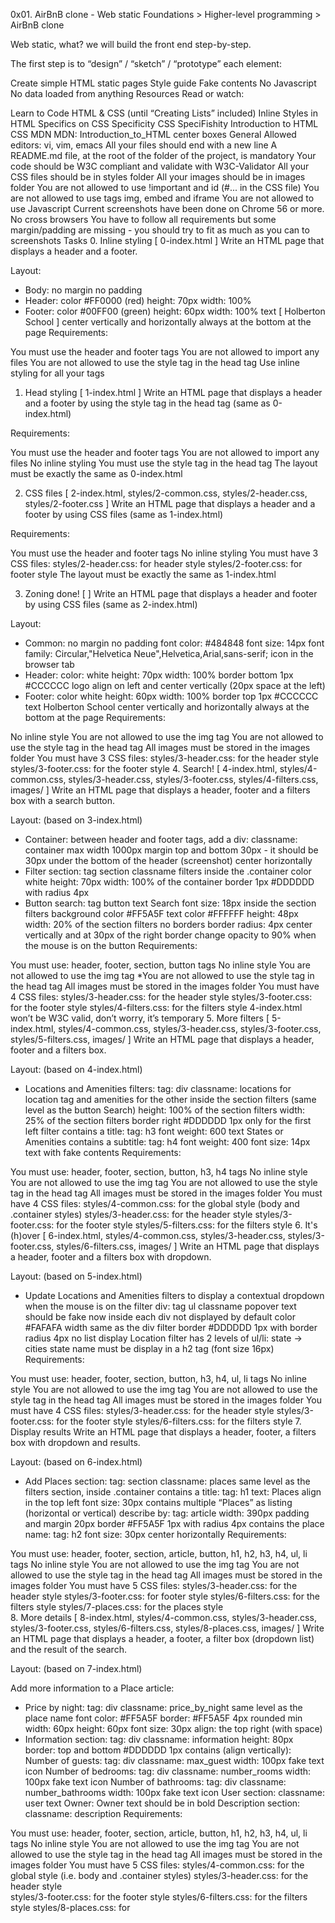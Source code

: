 0x01. AirBnB clone - Web static
Foundations > Higher-level programming > AirBnB clone

Web static, what?
we will build the front end step-by-step.

The first step is to “design” / “sketch” / “prototype” each element:

Create simple HTML static pages
Style guide
Fake contents
No Javascript
No data loaded from anything
Resources
Read or watch:

Learn to Code HTML & CSS (until “Creating Lists” included)
Inline Styles in HTML
Specifics on CSS Specificity
CSS SpeciFishity
Introduction to HTML
CSS
MDN
MDN: Introduction_to_HTML
center boxes
General
Allowed editors: vi, vim, emacs
All your files should end with a new line
A README.md file, at the root of the folder of the project, is mandatory
Your code should be W3C compliant and validate with W3C-Validator
All your CSS files should be in styles folder
All your images should be in images folder
You are not allowed to use !important and id (#... in the CSS file)
You are not allowed to use tags img, embed and iframe
You are not allowed to use Javascript
Current screenshots have been done on Chrome 56 or more.
No cross browsers
You have to follow all requirements but some margin/padding are missing - you should try to fit as much as you can to screenshots
Tasks
0. Inline styling [ 0-index.html ]
Write an HTML page that displays a header and a footer.

Layout:

* Body:
	no margin
	no padding
* Header:
	color #FF0000 (red)
	height: 70px
	width: 100%
* Footer:
	color #00FF00 (green)
	height: 60px
	width: 100%
	text [ Holberton School ] center vertically and horizontally
	always at the bottom at the page
Requirements:

You must use the header and footer tags
You are not allowed to import any files
You are not allowed to use the style tag in the head tag
Use inline styling for all your tags
1. Head styling [ 1-index.html ]
Write an HTML page that displays a header and a footer by using the style tag in the head tag (same as 0-index.html)

Requirements:

You must use the header and footer tags
You are not allowed to import any files
No inline styling
You must use the style tag in the head tag
The layout must be exactly the same as 0-index.html

2. CSS files [ 2-index.html, styles/2-common.css, styles/2-header.css, styles/2-footer.css ]
Write an HTML page that displays a header and a footer by using CSS files (same as 1-index.html)

Requirements:

You must use the header and footer tags
No inline styling
You must have 3 CSS files:
	styles/2-header.css: for header style
	styles/2-footer.css: for footer style
The layout must be exactly the same as 1-index.html

3. Zoning done! [ ]
Write an HTML page that displays a header and footer by using CSS files (same as 2-index.html)

Layout:

* Common:
	no margin
	no padding
	font color: #484848
	font size: 14px
	font family: Circular,"Helvetica Neue",Helvetica,Arial,sans-serif;
	icon in the browser tab
* Header:
	color: white
	height: 70px
	width: 100%
	border bottom 1px #CCCCCC
	logo align on left and center vertically (20px space at the left)
* Footer:
	color white
	height: 60px
	width: 100%
	border top 1px #CCCCCC
	text Holberton School center vertically and horizontally
	always at the bottom at the page
Requirements:

No inline style
You are not allowed to use the img tag
You are not allowed to use the style tag in the head tag
All images must be stored in the images folder
You must have 3 CSS files:
	styles/3-header.css: for the header style
	styles/3-footer.css: for the footer style
4. Search! [ 4-index.html, styles/4-common.css, styles/3-header.css, styles/3-footer.css, styles/4-filters.css, images/ ]
Write an HTML page that displays a header, footer and a filters box with a search button.

Layout: (based on 3-index.html)

* Container:
	between header and footer tags, add a div:
		classname: container
		max width 1000px
		margin top and bottom 30px - it should be 30px under the bottom of the header (screenshot)
		center horizontally
* Filter section:
	tag section
	classname filters
	inside the .container
	color white
	height: 70px
	width: 100% of the container
	border 1px #DDDDDD with radius 4px
* Button search:
	tag button
	text Search
	font size: 18px
	inside the section filters
	background color #FF5A5F
	text color #FFFFFF
	height: 48px
	width: 20% of the section filters
	no borders
	border radius: 4px
	center vertically and at 30px of the right border
	change opacity to 90% when the mouse is on the button
Requirements:

You must use: header, footer, section, button tags
No inline style
You are not allowed to use the img tag *You are not allowed to use the style tag in the head tag
All images must be stored in the images folder
You must have 4 CSS files:
	styles/3-header.css: for the header style
	styles/3-footer.css: for the footer style
	styles/4-filters.css: for the filters style
4-index.html won’t be W3C valid, don’t worry, it’s temporary
5. More filters [ 5-index.html, styles/4-common.css, styles/3-header.css, styles/3-footer.css, styles/5-filters.css, images/ ]
Write an HTML page that displays a header, footer and a filters box.

Layout: (based on 4-index.html)

* Locations and Amenities filters:
	tag: div
	classname: locations for location tag and amenities for the other
	inside the section filters (same level as the button Search)
	height: 100% of the section filters
	width: 25% of the section filters
	border right #DDDDDD 1px only for the first left filter
	contains a title:
		tag: h3
		font weight: 600
		text States or Amenities
	contains a subtitle:
		tag: h4
		font weight: 400
		font size: 14px
		text with fake contents
Requirements:

You must use: header, footer, section, button, h3, h4 tags
No inline style
You are not allowed to use the img tag
You are not allowed to use the style tag in the head tag
All images must be stored in the images folder
You must have 4 CSS files:
	styles/4-common.css: for the global style (body and .container styles)
	styles/3-header.css: for the header style
	styles/3-footer.css: for the footer style
	styles/5-filters.css: for the filters style
6. It's (h)over [ 6-index.html, styles/4-common.css, styles/3-header.css, styles/3-footer.css, styles/6-filters.css, images/ ]
Write an HTML page that displays a header, footer and a filters box with dropdown.

Layout: (based on 5-index.html)

* Update Locations and Amenities filters to display a contextual dropdown when the mouse is on the filter div:
	tag ul
	classname popover
	text should be fake now
	inside each div
	not displayed by default
	color #FAFAFA
	width same as the div filter
	border #DDDDDD 1px with border radius 4px
	no list display
	Location filter has 2 levels of ul/li:
		state -> cities
		state name must be display in a h2 tag (font size 16px)
Requirements:

You must use: header, footer, section, button, h3, h4, ul, li tags
No inline style
You are not allowed to use the img tag
You are not allowed to use the style tag in the head tag
All images must be stored in the images folder
You must have 4 CSS files:
	styles/3-header.css: for the header style
	styles/3-footer.css: for the footer style
	styles/6-filters.css: for the filters style
7. Display results
Write an HTML page that displays a header, footer, a filters box with dropdown and results.

Layout: (based on 6-index.html)

* Add Places section:
	tag: section
	classname: places
	same level as the filters section, inside .container
	contains a title:
		tag: h1
		text: Places
		align in the top left
		font size: 30px
	contains multiple “Places” as listing (horizontal or vertical) describe by:
		tag: article
		width: 390px
		padding and margin 20px
		border #FF5A5F 1px with radius 4px
		contains the place name:
			tag: h2
			font size: 30px
			center horizontally
Requirements:

You must use: header, footer, section, article, button, h1, h2, h3, h4, ul, li tags
No inline style
You are not allowed to use the img tag
You are not allowed to use the style tag in the head tag
All images must be stored in the images folder
You must have 5 CSS files:
	styles/3-header.css: for the header style
	styles/3-footer.css: for footer style
	styles/6-filters.css: for the filters style
	styles/7-places.css: for the places style    
8. More details [ 8-index.html, styles/4-common.css, styles/3-header.css, styles/3-footer.css, styles/6-filters.css, styles/8-places.css, images/ ]
Write an HTML page that displays a header, a footer, a filter box (dropdown list) and the result of the search.

Layout: (based on 7-index.html)

Add more information to a Place article:

* Price by night:
	tag: div
	classname: price_by_night
	same level as the place name
	font color: #FF5A5F
	border: #FF5A5F 4px rounded
min width: 60px
height: 60px
font size: 30px
align: the top right (with space)
* Information section:
	tag: div
	classname: information
	height: 80px
	border: top and bottom #DDDDDD 1px
	contains (align vertically):
		Number of guests:
			tag: div
			classname: max_guest
			width: 100px
			fake text
			icon
		Number of bedrooms:
			tag: div
			classname: number_rooms
			width: 100px
			fake text
			icon
		Number of bathrooms:
			tag: div
			classname: number_bathrooms
			width: 100px
			fake text
			icon
User section:
	classname: user
	text Owner: <fake text>
	Owner text should be in bold
Description section:
	classname: description
Requirements:

You must use: header, footer, section, article, button, h1, h2, h3, h4, ul, li tags
No inline style
You are not allowed to use the img tag
You are not allowed to use the style tag in the head tag
All images must be stored in the images folder
You must have 5 CSS files:
	styles/4-common.css: for the global style (i.e. body and .container styles)
	styles/3-header.css: for the header style	
	styles/3-footer.css: for the footer style
	styles/6-filters.css: for the filters style
	styles/8-places.css: for 
